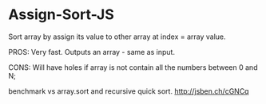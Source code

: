 # Assign-Sort-JS
Sort array by assign its value to other array at index = array value.

PROS: Very fast. Outputs an array - same as input.

CONS: Will have holes if array is not contain all the numbers between 0 and N;

benchmark vs array.sort and recursive quick sort.
http://jsben.ch/cGNCq
